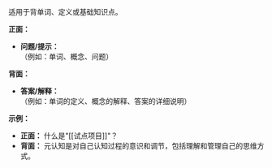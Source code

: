 

适用于背单词、定义或基础知识点。

**正面：**

- **问题/提示：**  
    （例如：单词、概念、问题）

**背面：**

- **答案/解释：**  
    （例如：单词的定义、概念的解释、答案的详细说明）

**示例：**

- **正面：** 什么是"[[试点项目]]"？
- **背面：** 元认知是对自己认知过程的意识和调节，包括理解和管理自己的思维方式。